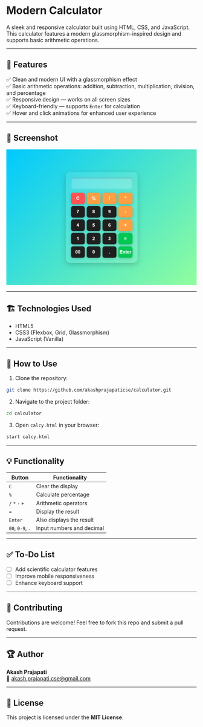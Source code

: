 # Modern Calculator

A sleek and responsive calculator built using HTML, CSS, and JavaScript. This calculator features a modern glassmorphism-inspired design and supports basic arithmetic operations.

---

## 🚀 Features
✅ Clean and modern UI with a glassmorphism effect  
✅ Basic arithmetic operations: addition, subtraction, multiplication, division, and percentage  
✅ Responsive design — works on all screen sizes  
✅ Keyboard-friendly — supports `Enter` for calculation  
✅ Hover and click animations for enhanced user experience  

---

## 📸 Screenshot
![Calculator Screenshot](./screenshot.png)

---

## 🏗️ Technologies Used
- HTML5  
- CSS3 (Flexbox, Grid, Glassmorphism)  
- JavaScript (Vanilla)  

---

## 🔨 How to Use
1. Clone the repository:  
```bash
git clone https://github.com/akashprajapaticse/calculator.git
```
2. Navigate to the project folder:  
```bash
cd calculator
```
3. Open `calcy.html` in your browser:
```bash
start calcy.html
```

---

## 💡 Functionality
| Button | Functionality |
|--------|---------------|
| `C`     | Clear the display |
| `%`     | Calculate percentage |
| `/` `*` `-` `+` | Arithmetic operators |
| `=`     | Display the result |
| `Enter` | Also displays the result |
| `00`, `0-9`, `.` | Input numbers and decimal |

---

## ✅ To-Do List
- [ ] Add scientific calculator features  
- [ ] Improve mobile responsiveness  
- [ ] Enhance keyboard support  

---

## 🤝 Contributing
Contributions are welcome! Feel free to fork this repo and submit a pull request.  

---

## 🏆 Author
**Akash Prajapati**  
📧 [akash.prajapati.cse@gmail.com](mailto:akash.prajapati.cse@gmail.com)  

---

## 📄 License
This project is licensed under the **MIT License**.  
```

